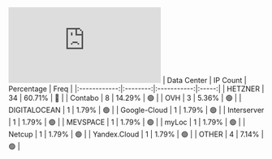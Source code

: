 ![Diagramm](https://github.com/obajay/StateSync-snapshots/blob/main/Projects/OKP4/1/README.md)
| Data Center | IP Count | Percentage | Freq |
|:------------:|:--------:|:-----------:|:-----:|
| HETZNER | 34 | 60.71% | 🔴 |
| Contabo | 8 | 14.29% | 🟢 |
| OVH | 3 | 5.36% | 🟢 |
| DIGITALOCEAN | 1 | 1.79% | 🟢 |
| Google-Cloud | 1 | 1.79% | 🟢 |
| Interserver | 1 | 1.79% | 🟢 |
| MEVSPACE | 1 | 1.79% | 🟢 |
| myLoc | 1 | 1.79% | 🟢 |
| Netcup | 1 | 1.79% | 🟢 |
| Yandex.Cloud | 1 | 1.79% | 🟢 |
| OTHER | 4 | 7.14% | 🟢 |